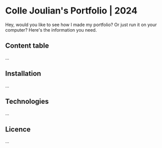# Colle Joulian's Portfolio | 2024

Hey, would you like to see how I made my portfolio? Or just run it on your computer? Here's the information you need.

## Content table

...

## Installation

...

## Technologies

...

## Licence

...
